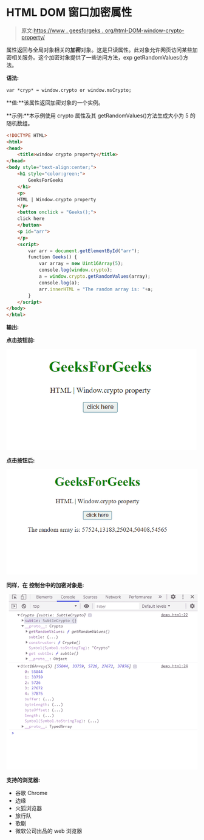 # HTML DOM 窗口加密属性

> 原文:[https://www . geesforgeks . org/html-DOM-window-crypto-property/](https://www.geeksforgeeks.org/html-dom-window-crypto-property/)

属性返回与全局对象相关的**加密**对象。这是只读属性。此对象允许网页访问某些加密相关服务。这个加密对象提供了一些访问方法，exp getRandomValues()方法。

**语法:**

```html
var *cryp* = window.crypto or window.msCrypto;
```

**值:**该属性返回加密对象的一个实例。

**示例:**本示例使用 crypto 属性及其 getRandomValues()方法生成大小为 5 的随机数组。

```html
<!DOCTYPE HTML> 
<html>  
<head>
    <title>window crypto property</title>
</head>   
<body style="text-align:center;">
    <h1 style="color:green;">  
        GeeksForGeeks  
    </h1> 
    <p> 
    HTML | Window.crypto property
    </p>
    <button onclick = "Geeks();">
    click here
    </button>
    <p id="arr"> 
    </p>       
    <script> 
        var arr = document.getElementById("arr");
        function Geeks() {
            var array = new Uint16Array(5);
            console.log(window.crypto);
            a = window.crypto.getRandomValues(array);
            console.log(a);
            arr.innerHTML = "The random array is: "+a;
        } 
    </script> 
</body>   
</html>
```

**输出:**

**点击按钮前:**

![](img/7a9b662e446e9825cecb9804d8cbc53d.png)

**点击按钮后:**

![](img/ed93ad7effe5224852858fe76e765526.png)

**同样**，**在** **控制台中的加密对象是:**

![](img/a47ea68be13b5b297cc0b7f5172726c3.png)

**支持的浏览器:**

*   谷歌 Chrome
*   边缘
*   火狐浏览器
*   旅行队
*   歌剧
*   微软公司出品的 web 浏览器